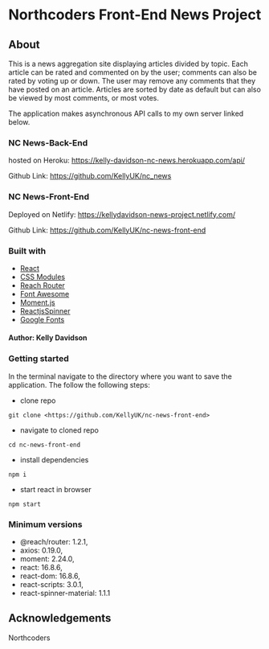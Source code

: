 # Northcoders Front-End News Project

## About

This is a news aggregation site displaying articles divided by topic. Each article can be rated and commented on by the user; comments can also be rated by voting up or down. The user may remove any comments that they have posted on an article. Articles are sorted by date as default but can also be viewed by most comments, or most votes.

The application makes asynchronous API calls to my own server linked below.

### NC News-Back-End

hosted on Heroku: <https://kelly-davidson-nc-news.herokuapp.com/api/>

Github Link: <https://github.com/KellyUK/nc_news>

### NC News-Front-End

Deployed on Netlify: <https://kellydavidson-news-project.netlify.com/>

Github Link: <https://github.com/KellyUK/nc-news-front-end>

### Built with

- [React](https://reactjs.org/)
- [CSS Modules](https://github.com/css-modules/css-modules)
- [Reach Router](https://reach.tech/router)
- [Font Awesome](https://fontawesome.com/start)
- [Moment.js](https://momentjs.com/)
- [ReactjsSpinner](https://reactjsexample.com/a-flashy-material-design-inspired-spinner-using-purely-css/)
- [Google Fonts](https://fonts.google.com/)

#### Author: Kelly Davidson

### Getting started

In the terminal navigate to the directory where you want to save the application. The follow the following steps:

- clone repo

`git clone <https://github.com/KellyUK/nc-news-front-end>`

- navigate to cloned repo

`cd nc-news-front-end`

- install dependencies

`npm i`

- start react in browser

`npm start`

### Minimum versions

- @reach/router: 1.2.1,
- axios: 0.19.0,
- moment: 2.24.0,
- react: 16.8.6,
- react-dom: 16.8.6,
- react-scripts: 3.0.1,
- react-spinner-material: 1.1.1

## Acknowledgements

Northcoders
